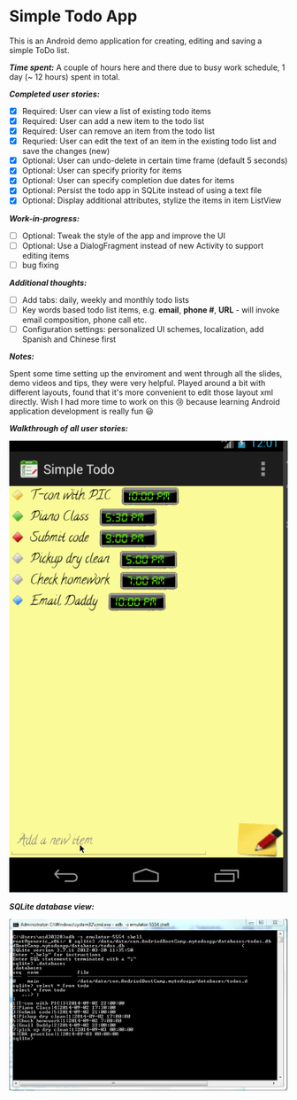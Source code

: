 Simple Todo App
=============

This is an Android demo application for creating, editing and saving a simple ToDo list.

**_Time spent:_** A couple of hours here and there due to busy work schedule, 1 day (~ 12 hours) spent in total.

**_Completed user stories:_**

- [x] Required: User can view a list of existing todo items
- [x] Required: User can add a new item to the todo list
- [x] Required: User can remove an item from the todo list
- [x] Requried: User can edit the text of an item in the existing todo list and save the changes (new)
- [x] Optional: User can undo-delete in certain time frame (default 5 seconds)
- [x] Optional: User can specify priority for items
- [x] Optional: User can specify completion due dates for items
- [x] Optional: Persist the todo app in SQLite instead of using a text file
- [x] Optional: Display additional attributes, stylize the items in item ListView

**_Work-in-progress:_**
- [ ] Optional: Tweak the style of the app and improve the UI
- [ ] Optional: Use a DialogFragment instead of new Activity to support editing items
- [ ] bug fixing
 
**_Additional thoughts:_**
- [ ] Add tabs: daily, weekly and monthly todo lists
- [ ] Key words based todo list items, e.g. **email**, **phone #**, **URL** - will invoke email composition, phone call etc.
- [ ] Configuration settings: personalized UI schemes, localization, add Spanish and Chinese first

**_Notes:_**

Spent some time setting up the enviroment and went through all the slides, demo videos and tips, they were very helpful. Played around a bit with different layouts, found that it's more convenient to edit those layout xml directly.
Wish I had more time to work on this :cry: because learning Android application development is really fun :smiley:

**_Walkthrough of all user stories:_**

![screenshot](https://raw.githubusercontent.com/yangyzheng/SimpleTodoApp/master/readme/SimpleTodo15.gif)

**_SQLite database view:_**

![screenshot](https://raw.githubusercontent.com/yangyzheng/SimpleTodoApp/master/readme/Database.JPG)


